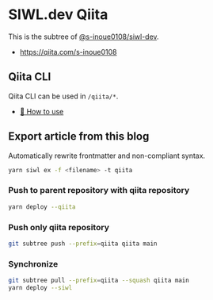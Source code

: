 # SIWL.dev Qiita

This is the subtree of [@s-inoue0108/siwl-dev](https://github.com/s-inoue0108/siwl-dev).

- https://qiita.com/s-inoue0108

## Qiita CLI

Qiita CLI can be used in `/qiita/*`.

* [📘 How to use](https://qiita.com/Qiita/items/666e190490d0af90a92b)

## Export article from this blog

Automatically rewrite frontmatter and non-compliant syntax.

```bash
yarn siwl ex -f <filename> -t qiita
```

### Push to parent repository with qiita repository

```bash
yarn deploy --qiita
```

### Push only qiita repository

```bash
git subtree push --prefix=qiita qiita main
```

### Synchronize

```bash
git subtree pull --prefix=qiita --squash qiita main
yarn deploy --siwl
```